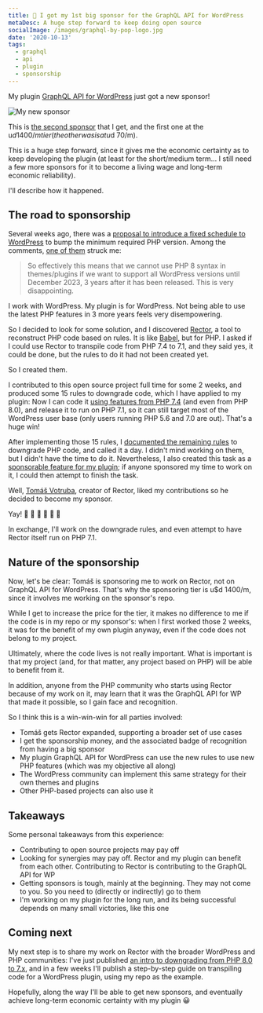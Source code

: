```yaml
---
title: 🎉 I got my 1st big sponsor for the GraphQL API for WordPress
metaDesc: A huge step forward to keep doing open source
socialImage: /images/graphql-by-pop-logo.jpg
date: '2020-10-13'
tags:
  - graphql
  - api
  - plugin
  - sponsorship
---
```


My plugin [GraphQL API for WordPress](https://github.com/GraphQLAPI/graphql-api-for-wp) just got a new sponsor!

![My new sponsor](/images/tomas-sponsor.png "My new sponsor")

This is [the second sponsor](https://github.com/sponsors/leoloso/) that I get, and the first one at the u$d 1400/m tier (the other was is at u$d 70/m).

This is a huge step forward, since it gives me the economic certainty as to keep developing the plugin (at least for the short/medium term... I still need a few more sponsors for it to become a living wage and long-term economic reliability).

I'll describe how it happened.

## The road to sponsorship

Several weeks ago, there was a [proposal to introduce a fixed schedule to WordPress](https://make.wordpress.org/core/2020/08/24/proposal-dropping-support-for-old-php-versions-via-a-fixed-schedule/) to bump the minimum required PHP version. Among the comments, [one of them](https://make.wordpress.org/core/2020/08/24/proposal-dropping-support-for-old-php-versions-via-a-fixed-schedule/#comment-39591) struck me:

> So effectively this means that we cannot use PHP 8 syntax in themes/plugins if we want to support all WordPress versions until December 2023, 3 years after it has been released. This is very disappointing.

I work with WordPress. My plugin is for WordPress. Not being able to use the latest PHP features in 3 more years feels very disempowering.

So I decided to look for some solution, and I discovered [Rector](https://github.com/rectorphp/rector/), a tool to reconstruct PHP code based on rules. It is like [Babel](https://babeljs.io/), but for PHP. I asked if I could use Rector to transpile code from PHP 7.4 to 7.1, and they said yes, it could be done, but the rules to do it had not been created yet.

So I created them.

I contributed to this open source project full time for some 2 weeks, and produced some 15 rules to downgrade code, which I have applied to my plugin: Now I can code it [using features from PHP 7.4](https://github.com/GraphQLAPI/graphql-api-for-wp#supported-php-features) (and even from PHP 8.0), and release it to run on PHP 7.1, so it can still target most of the WordPress user base (only users running PHP 5.6 and 7.0 are out). That's a huge win!

After implementing those 15 rules, I [documented the remaining rules](https://github.com/rectorphp/rector/issues?q=is%3Aissue+is%3Aopen+%22%5BDowngrade+PHP%5D%22+) to downgrade PHP code, and called it a day. I didn't mind working on them, but I didn't have the time to do it. Nevertheless, I also created this task as a [sponsorable feature for my plugin](https://github.com/GraphQLAPI/graphql-api-for-wp/issues/56); if anyone sponsored my time to work on it, I could then attempt to finish the task.

Well, [Tomáš Votruba](https://tomasvotruba.com/), creator of Rector, liked my contributions so he decided to become my sponsor.

Yay! 🍾 🎉 🎊 🥳 🍻 🥂

In exchange, I'll work on the downgrade rules, and even attempt to have Rector itself run on PHP 7.1.

## Nature of the sponsorship

Now, let's be clear: Tomáš is sponsoring me to work on Rector, not on GraphQL API for WordPress. That's why the sponsoring tier is u$d 1400/m, since it involves me working on the sponsor's repo.

While I get to increase the price for the tier, it makes no difference to me if the code is in my repo or my sponsor's: when I first worked those 2 weeks, it was for the benefit of my own plugin anyway, even if the code does not belong to my project.

Ultimately, where the code lives is not really important. What is important is that my project (and, for that matter, any project based on PHP) will be able to benefit from it.

In addition, anyone from the PHP community who starts using Rector because of my work on it, may learn that it was the GraphQL API for WP that made it possible, so I gain face and recognition.

So I think this is a win-win-win for all parties involved:

- Tomáš gets Rector expanded, supporting a broader set of use cases
- I get the sponsorship money, and the associated badge of recognition from having a big sponsor
- My plugin GraphQL API for WordPress can use the new rules to use new PHP features (which was my objective all along)
- The WordPress community can implement this same strategy for their own themes and plugins
- Other PHP-based projects can also use it

## Takeaways

Some personal takeaways from this experience:

- Contributing to open source projects may pay off
- Looking for synergies may pay off. Rector and my plugin can benefit from each other. Contributing to Rector is contributing to the GraphQL API for WP
- Getting sponsors is tough, mainly at the beginning. They may not come to you. So you need to (directly or indirectly) go to them
- I'm working on my plugin for the long run, and its being successful depends on many small victories, like this one

## Coming next

My next step is to share my work on Rector with the broader WordPress and PHP communities: I've just published [an intro to downgrading from PHP 8.0 to 7.x](https://blog.logrocket.com/transpiling-php-code-from-8-0-to-7-x-via-rector/), and in a few weeks I'll publish a step-by-step guide on transpiling code for a WordPress plugin, using my repo as the example.

Hopefully, along the way I'll be able to get new sponsors, and eventually achieve long-term economic certainty with my plugin 😀
